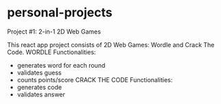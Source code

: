 # personal-projects

Project #1:
2-in-1 2D Web Games

This react app project consists of 2D Web Games: Wordle and Crack The Code.
WORDLE Functionalities:
- generates word for each round
- validates guess
- counts points/score
CRACK THE CODE Functionalities:
- generates code
- validates answer
